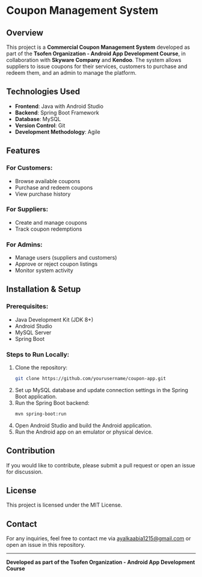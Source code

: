 # Coupon Management System

## Overview
This project is a **Commercial Coupon Management System** developed as part of the **Tsofen Organization - Android App Development Course**, in collaboration with **Skyware Company** and **Kendoo**. The system allows suppliers to issue coupons for their services, customers to purchase and redeem them, and an admin to manage the platform.

## Technologies Used
- **Frontend**: Java with Android Studio
- **Backend**: Spring Boot Framework
- **Database**: MySQL
- **Version Control**: Git
- **Development Methodology**: Agile

## Features
### For Customers:
- Browse available coupons
- Purchase and redeem coupons
- View purchase history

### For Suppliers:
- Create and manage coupons
- Track coupon redemptions

### For Admins:
- Manage users (suppliers and customers)
- Approve or reject coupon listings
- Monitor system activity

## Installation & Setup
### Prerequisites:
- Java Development Kit (JDK 8+)
- Android Studio
- MySQL Server
- Spring Boot

### Steps to Run Locally:
1. Clone the repository:
   ```bash
   git clone https://github.com/yourusername/coupon-app.git
   ```
2. Set up MySQL database and update connection settings in the Spring Boot application.
3. Run the Spring Boot backend:
   ```bash
   mvn spring-boot:run
   ```
4. Open Android Studio and build the Android application.
5. Run the Android app on an emulator or physical device.

## Contribution
If you would like to contribute, please submit a pull request or open an issue for discussion.

## License
This project is licensed under the MIT License.

## Contact
For any inquiries, feel free to contact me via ayalkaabia1215@gmail.com or open an issue in this repository.

---
**Developed as part of the Tsofen Organization - Android App Development Course**

